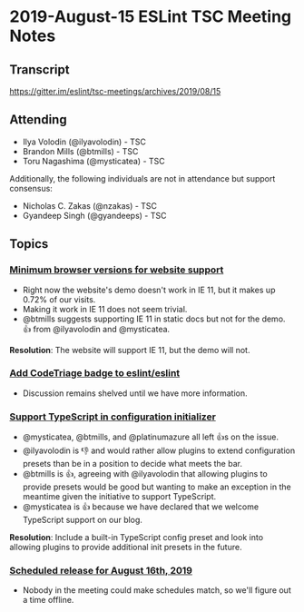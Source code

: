 # 2019-August-15 ESLint TSC Meeting Notes

## Transcript

https://gitter.im/eslint/tsc-meetings/archives/2019/08/15

## Attending

* Ilya Volodin (@ilyavolodin) - TSC
* Brandon Mills (@btmills) - TSC
* Toru Nagashima (@mysticatea) - TSC

Additionally, the following individuals are not in attendance but support consensus:

* Nicholas C. Zakas (@nzakas) - TSC
* Gyandeep Singh (@gyandeeps) - TSC

## Topics

### [Minimum browser versions for website support](https://github.com/eslint/website/issues/543)

* Right now the website's demo doesn't work in IE 11, but it makes up 0.72% of our visits.
* Making it work in IE 11 does not seem trivial.
* @btmills suggests supporting IE 11 in static docs but not for the demo. :+1: from @ilyavolodin and @mysticatea.

**Resolution**: The website will support IE 11, but the demo will not.

### [Add CodeTriage badge to eslint/eslint](https://github.com/eslint/eslint/pull/11807)

* Discussion remains shelved until we have more information.

### [Support TypeScript in configuration initializer](https://github.com/eslint/eslint/issues/11789)

* @mysticatea, @btmills, and @platinumazure all left :+1:s on the issue.
* @ilyavolodin is :-1: and would rather allow plugins to extend configuration presets than be in a position to decide what meets the bar.
* @btmills is :+1:, agreeing with @ilyavolodin that allowing plugins to provide presets would be good but wanting to make an exception in the meantime given the initiative to support TypeScript.
* @mysticatea is :+1: because we have declared that we welcome TypeScript support on our blog.

**Resolution**: Include a built-in TypeScript config preset and look into allowing plugins to provide additional init presets in the future.

### [Scheduled release for August 16th, 2019](https://github.com/eslint/eslint/issues/12072)

* Nobody in the meeting could make schedules match, so we'll figure out a time offline.
